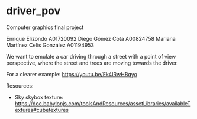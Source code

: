 # driver_pov

Computer graphics final project

Enrique Elizondo A01720092
Diego Gómez Cota A00824758
Mariana Martínez Celis González A01194953

We want to emulate a car driving through a street with a point of view perspective,
where the street and trees are moving towards the driver.

For a clearer example: https://youtu.be/Ek4IRwHBqyo

Resources:
- Sky skybox texture: https://doc.babylonjs.com/toolsAndResources/assetLibraries/availableTextures#cubetextures
